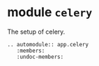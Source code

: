 # module `celery`

The setup of celery.

```{eval-rst}
.. automodule:: app.celery
   :members:
   :undoc-members:

```
